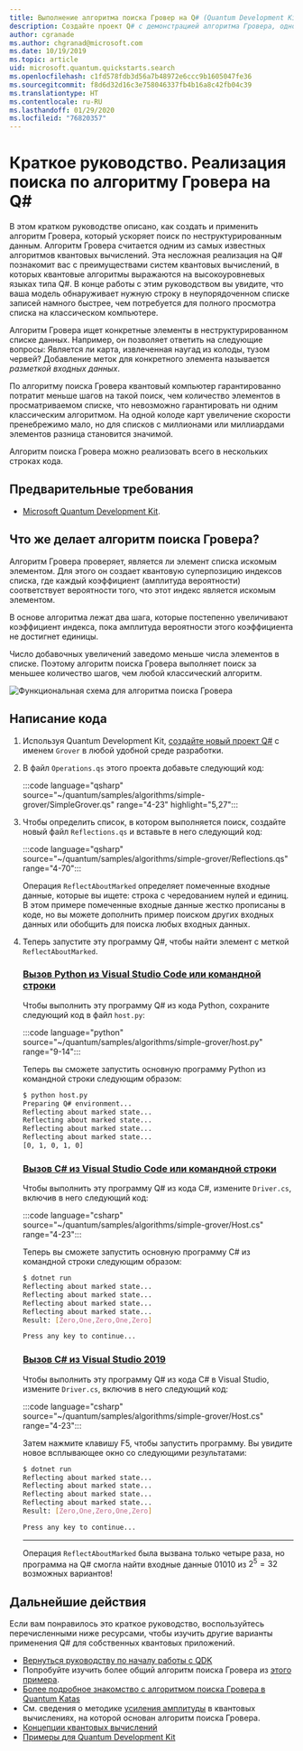 ```yaml
---
title: Выполнение алгоритма поиска Гровер на Q# (Quantum Development Kit)
description: Создайте проект Q# с демонстрацией алгоритма Гровера, одного из самых известных квантовых алгоритмов.
author: cgranade
ms.author: chgranad@microsoft.com
ms.date: 10/19/2019
ms.topic: article
uid: microsoft.quantum.quickstarts.search
ms.openlocfilehash: c1fd578fdb3d56a7b48972e6ccc9b1605047fe36
ms.sourcegitcommit: f8d6d32d16c3e758046337fb4b16a8c42fb04c39
ms.translationtype: HT
ms.contentlocale: ru-RU
ms.lasthandoff: 01/29/2020
ms.locfileid: "76820357"
---
```

# <a name="quickstart-implement-grovers-search-algorithm-in-q"></a>Краткое руководство. Реализация поиска по алгоритму Гровера на Q#

В этом кратком руководстве описано, как создать и применить алгоритм Гровера, который ускоряет поиск по неструктурированным данным.  Алгоритм Гровера считается одним из самых известных алгоритмов квантовых вычислений. Эта несложная реализация на Q# познакомит вас с преимуществами систем квантовых вычислений, в которых квантовые алгоритмы выражаются на высокоуровневых языках типа Q#.  В конце работы с этим руководством вы увидите, что ваша модель обнаруживает нужную строку в неупорядоченном списке записей намного быстрее, чем потребуется для полного просмотра списка на классическом компьютере.

Алгоритм Гровера ищет конкретные элементы в неструктурированном списке данных. Например, он позволяет ответить на следующие вопросы: Является ли карта, извлеченная наугад из колоды, тузом червей? Добавление меток для конкретного элемента называется _разметкой входных данных_.

По алгоритму поиска Гровера квантовый компьютер гарантированно потратит меньше шагов на такой поиск, чем количество элементов в просматриваемом списке, что невозможно гарантировать ни одним классическим алгоритмом. На одной колоде карт увеличение скорости пренебрежимо мало, но для списков с миллионами или миллиардами элементов разница становится значимой.

Алгоритм поиска Гровера можно реализовать всего в нескольких строках кода.

## <a name="prerequisites"></a>Предварительные требования

- [Microsoft Quantum Development Kit][install].

## <a name="what-does-grovers-search-algorithm-do"></a>Что же делает алгоритм поиска Гровера?

Алгоритм Гровера проверяет, является ли элемент списка искомым элементом. Для этого он создает квантовую суперпозицию индексов списка, где каждый коэффициент (амплитуда вероятности) соответствует вероятности того, что этот индекс является искомым элементом.

В основе алгоритма лежат два шага, которые постепенно увеличивают коэффициент индекса, пока амплитуда вероятности этого коэффициента не достигнет единицы.

Число добавочных увеличений заведомо меньше числа элементов в списке. Поэтому алгоритм поиска Гровера выполняет поиск за меньшее количество шагов, чем любой классический алгоритм.

![Функциональная схема для алгоритма поиска Гровера](~/media/grover.png)

## <a name="write-the-code"></a>Написание кода

1. Используя Quantum Development Kit, [создайте новый проект Q#](xref:microsoft.quantum.howto.createproject) с именем `Grover` в любой удобной среде разработки.

1. В файл `Operations.qs` этого проекта добавьте следующий код:

    :::code language="qsharp" source="~/quantum/samples/algorithms/simple-grover/SimpleGrover.qs" range="4-23" highlight="5,27":::

1. Чтобы определить список, в котором выполняется поиск, создайте новый файл `Reflections.qs` и вставьте в него следующий код:

    :::code language="qsharp" source="~/quantum/samples/algorithms/simple-grover/Reflections.qs" range="4-70":::

    Операция `ReflectAboutMarked` определяет помеченные входные данные, которые вы ищете: строка с чередованием нулей и единиц. В этом примере помеченные входные данные жестко прописаны в коде, но вы можете дополнить пример поиском других входных данных или обобщить для поиска любых входных данных.

1. Теперь запустите эту программу Q#, чтобы найти элемент с меткой `ReflectAboutMarked`.

    ### <a name="python-with-visual-studio-code-or-the-command-linetabtabid-python"></a>[Вызов Python из Visual Studio Code или командной строки](#tab/tabid-python)

    Чтобы выполнить эту программу Q# из кода Python, сохраните следующий код в файл `host.py`:

    :::code language="python" source="~/quantum/samples/algorithms/simple-grover/host.py" range="9-14":::

    Теперь вы сможете запустить основную программу Python из командной строки следующим образом:

    ```bash
    $ python host.py
    Preparing Q# environment...
    Reflecting about marked state...
    Reflecting about marked state...
    Reflecting about marked state...
    Reflecting about marked state...
    [0, 1, 0, 1, 0]
    ```

    ### <a name="c-with-visual-studio-code-or-the-command-linetabtabid-csharp"></a>[Вызов C# из Visual Studio Code или командной строки](#tab/tabid-csharp)

    Чтобы выполнить эту программу Q# из кода C#, измените `Driver.cs`, включив в него следующий код:

    :::code language="csharp" source="~/quantum/samples/algorithms/simple-grover/Host.cs" range="4-23":::

    Теперь вы сможете запустить основную программу C# из командной строки следующим образом:

    ```bash
    $ dotnet run
    Reflecting about marked state...
    Reflecting about marked state...
    Reflecting about marked state...
    Reflecting about marked state...
    Result: [Zero,One,Zero,One,Zero]

    Press any key to continue...
    ```

    ### <a name="c-with-visual-studio-2019tabtabid-vs2019"></a>[Вызов C# из Visual Studio 2019](#tab/tabid-vs2019)

    Чтобы выполнить эту программу Q# из кода C# в Visual Studio, измените `Driver.cs`, включив в него следующий код:

    :::code language="csharp" source="~/quantum/samples/algorithms/simple-grover/Host.cs" range="4-23":::

    Затем нажмите клавишу F5, чтобы запустить программу. Вы увидите новое всплывающее окно со следующими результатами: 

    ```bash
    $ dotnet run
    Reflecting about marked state...
    Reflecting about marked state...
    Reflecting about marked state...
    Reflecting about marked state...
    Result: [Zero,One,Zero,One,Zero]

    Press any key to continue...
    ```
    ***

    Операция `ReflectAboutMarked` была вызвана только четыре раза, но программа на Q# смогла найти входные данные 01010 из $2^{5} = 32$ возможных вариантов!

## <a name="next-steps"></a>Дальнейшие действия

Если вам понравилось это краткое руководство, воспользуйтесь перечисленными ниже ресурсами, чтобы изучить другие варианты применения Q# для собственных квантовых приложений.

- [Вернуться руководству по началу работы с QDK](xref:microsoft.quantum.welcome)
- Попробуйте изучить более общий алгоритм поиска Гровера из [этого примера](https://github.com/microsoft/Quantum/tree/master/samples/algorithms/database-search).
- [Более подробное знакомство с алгоритмом поиска Гровера в Quantum Katas](xref:microsoft.quantum.overview.katas)
- См. сведения о методике [усиления амплитуды](xref:microsoft.quantum.libraries.standard.algorithms#amplitude-amplification) в квантовых вычислениях, на которой основан алгоритм поиска Гровера.
- [Концепции квантовых вычислений](xref:microsoft.quantum.concepts.intro)
- [Примеры для Quantum Development Kit](https://docs.microsoft.com/samples/browse/?products=qdk)

<!-- LINKS -->

[install]: xref:microsoft.quantum.install
